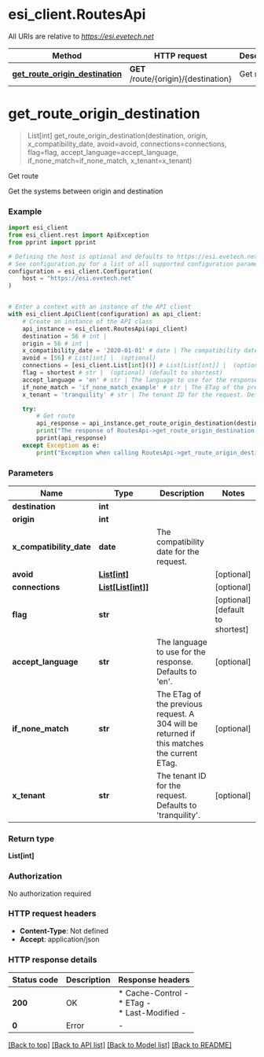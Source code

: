 # esi_client.RoutesApi

All URIs are relative to *https://esi.evetech.net*

Method | HTTP request | Description
------------- | ------------- | -------------
[**get_route_origin_destination**](RoutesApi.md#get_route_origin_destination) | **GET** /route/{origin}/{destination} | Get route


# **get_route_origin_destination**
> List[int] get_route_origin_destination(destination, origin, x_compatibility_date, avoid=avoid, connections=connections, flag=flag, accept_language=accept_language, if_none_match=if_none_match, x_tenant=x_tenant)

Get route

Get the systems between origin and destination

### Example


```python
import esi_client
from esi_client.rest import ApiException
from pprint import pprint

# Defining the host is optional and defaults to https://esi.evetech.net
# See configuration.py for a list of all supported configuration parameters.
configuration = esi_client.Configuration(
    host = "https://esi.evetech.net"
)


# Enter a context with an instance of the API client
with esi_client.ApiClient(configuration) as api_client:
    # Create an instance of the API class
    api_instance = esi_client.RoutesApi(api_client)
    destination = 56 # int | 
    origin = 56 # int | 
    x_compatibility_date = '2020-01-01' # date | The compatibility date for the request.
    avoid = [56] # List[int] |  (optional)
    connections = [esi_client.List[int]()] # List[List[int]] |  (optional)
    flag = shortest # str |  (optional) (default to shortest)
    accept_language = 'en' # str | The language to use for the response. Defaults to 'en'. (optional)
    if_none_match = 'if_none_match_example' # str | The ETag of the previous request. A 304 will be returned if this matches the current ETag. (optional)
    x_tenant = 'tranquility' # str | The tenant ID for the request. Defaults to 'tranquility'. (optional)

    try:
        # Get route
        api_response = api_instance.get_route_origin_destination(destination, origin, x_compatibility_date, avoid=avoid, connections=connections, flag=flag, accept_language=accept_language, if_none_match=if_none_match, x_tenant=x_tenant)
        print("The response of RoutesApi->get_route_origin_destination:\n")
        pprint(api_response)
    except Exception as e:
        print("Exception when calling RoutesApi->get_route_origin_destination: %s\n" % e)
```



### Parameters


Name | Type | Description  | Notes
------------- | ------------- | ------------- | -------------
 **destination** | **int**|  | 
 **origin** | **int**|  | 
 **x_compatibility_date** | **date**| The compatibility date for the request. | 
 **avoid** | [**List[int]**](int.md)|  | [optional] 
 **connections** | [**List[List[int]]**](List[int].md)|  | [optional] 
 **flag** | **str**|  | [optional] [default to shortest]
 **accept_language** | **str**| The language to use for the response. Defaults to &#39;en&#39;. | [optional] 
 **if_none_match** | **str**| The ETag of the previous request. A 304 will be returned if this matches the current ETag. | [optional] 
 **x_tenant** | **str**| The tenant ID for the request. Defaults to &#39;tranquility&#39;. | [optional] 

### Return type

**List[int]**

### Authorization

No authorization required

### HTTP request headers

 - **Content-Type**: Not defined
 - **Accept**: application/json

### HTTP response details

| Status code | Description | Response headers |
|-------------|-------------|------------------|
**200** | OK |  * Cache-Control -  <br>  * ETag -  <br>  * Last-Modified -  <br>  |
**0** | Error |  -  |

[[Back to top]](#) [[Back to API list]](../README.md#documentation-for-api-endpoints) [[Back to Model list]](../README.md#documentation-for-models) [[Back to README]](../README.md)

